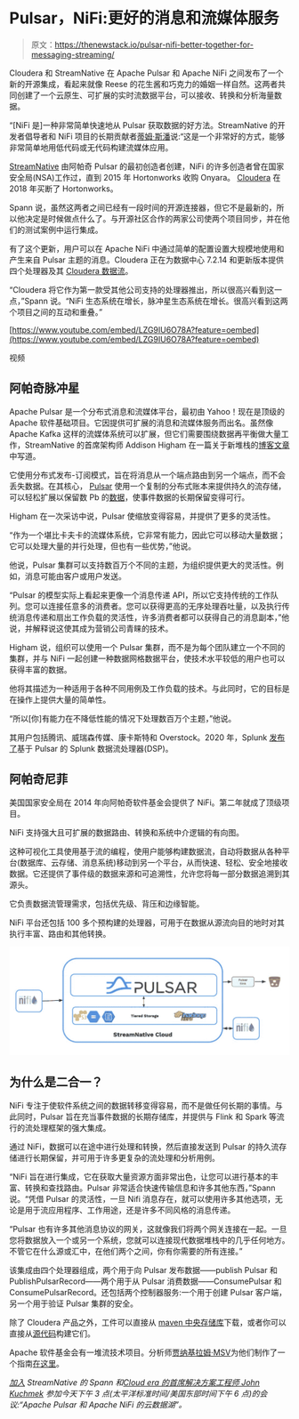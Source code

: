 # Pulsar，NiFi:更好的消息和流媒体服务

> 原文：<https://thenewstack.io/pulsar-nifi-better-together-for-messaging-streaming/>

Cloudera 和 StreamNative 在 Apache Pulsar 和 Apache NiFi 之间发布了一个新的开源集成，看起来就像 Reese 的花生酱和巧克力的婚姻一样自然。这两者共同创建了一个云原生、可扩展的实时流数据平台，可以接收、转换和分析海量数据。

“[NiFi 是]一种非常简单快速地从 Pulsar 获取数据的好方法。StreamNative 的开发者倡导者和 NiFi 项目的长期贡献者[蒂姆·斯潘](https://www.linkedin.com/in/timothyspann/)说:“这是一个非常好的方式，能够非常简单地用低代码或无代码构建流媒体应用。

[StreamNative](https://streamnative.io/) 由阿帕奇 Pulsar 的最初创造者创建，NiFi 的许多创造者曾在国家安全局(NSA)工作过，直到 2015 年 Hortonworks 收购 Onyara。 [Cloudera](https://www.cloudera.com/) 在 2018 年买断了 Hortonworks。

Spann 说，虽然这两者之间已经有一段时间的开源连接器，但它不是最新的，所以他决定是时候做点什么了。与开源社区合作的两家公司使两个项目同步，并在他们的测试案例中运行集成。

有了这个更新，用户可以在 Apache NiFi 中通过简单的配置设置大规模地使用和产生来自 Pulsar 主题的消息。Cloudera 正在为数据中心 7.2.14 和更新版本提供四个处理器及其 [Cloudera 数据流](https://docs.cloudera.com/cdf-datahub/7.2.14/release-notes/topics/cdf-datahub-supported-partner-components.html)。

“Cloudera 将它作为第一款受其他公司支持的处理器推出，所以很高兴看到这一点，”Spann 说。“NiFi 生态系统在增长，脉冲星生态系统在增长。很高兴看到这两个项目之间的互动和重叠。”

[https://www.youtube.com/embed/LZG9IU6O78A?feature=oembed](https://www.youtube.com/embed/LZG9IU6O78A?feature=oembed)

视频

## **阿帕奇脉冲星**

Apache Pulsar 是一个分布式消息和流媒体平台，最初由 Yahoo！现在是顶级的 Apache 软件基础项目。它因提供可扩展的消息和流媒体服务而出名。虽然像 Apache Kafka 这样的流媒体系统可以扩展，但它们需要围绕数据再平衡做大量工作，StreamNative 的首席架构师 Addison Higham 在一篇关于新堆栈的[博客文章](https://thenewstack.io/apache-pulsar-a-unified-queueing-and-streaming-platform/)中写道。

它使用分布式发布-订阅模式，旨在将消息从一个端点路由到另一个端点，而不会丢失数据。在其核心， [Pulsar](https://github.com/apache/pulsar) 使用一个复制的分布式账本来提供持久的流存储，可以轻松扩展以保留数 Pb 的[数据](https://thenewstack.io/category/data/)，使事件数据的长期保留变得可行。

Higham 在一次采访中说，Pulsar 使缩放变得容易，并提供了更多的灵活性。

“作为一个堪比卡夫卡的流媒体系统，它非常有能力，因此它可以移动大量数据；它可以处理大量的并行处理，但也有一些优势，”他说。

他说，Pulsar 集群可以支持数百万个不同的主题，为组织提供更大的灵活性。例如，消息可能由客户或用户发送。

“Pulsar 的模型实际上看起来更像一个消息传递 API，所以它支持传统的工作队列。您可以连接任意多的消费者。您可以获得更高的无序处理吞吐量，以及执行传统消息传递和扇出工作负载的灵活性，许多消费者都可以获得自己的消息副本，”他说，并解释说这使其成为营销公司青睐的技术。

Higham 说，组织可以使用一个 Pulsar 集群，而不是为每个团队建立一个不同的集群，并与 NiFi 一起创建一种数据网格数据平台，使技术水平较低的用户也可以获得丰富的数据。

他将其描述为一种适用于各种不同用例及工作负载的技术。与此同时，它的目标是在操作上提供大量的简单性。

“所以[你]有能力在不降低性能的情况下处理数百万个主题，”他说。

其用户包括腾讯、威瑞森传媒、康卡斯特和 Overstock。2020 年，Splunk [发布了](https://www.datanami.com/2020/10/20/splunk-makes-a-whirlwind-of-news-at-conf20/)基于 Pulsar 的 Splunk 数据流处理器(DSP)。

## **阿帕奇尼菲**

美国国家安全局在 2014 年向阿帕奇软件基金会提供了 NiFi。第二年就成了顶级项目。

NiFi 支持强大且可扩展的数据路由、转换和系统中介逻辑的有向图。

这种可视化工具使用基于流的编程，使用户能够构建数据流，自动将数据从各种平台(数据库、云存储、消息系统)移动到另一个平台，从而快速、轻松、安全地接收数据。它还提供了事件级的数据来源和可追溯性，允许您将每一部分数据追溯到其源头。

它负责数据流管理需求，包括优先级、背压和边缘智能。

NiFi 平台还包括 100 多个预构建的处理器，可用于在数据从源流向目的地时对其执行丰富、路由和其他转换。

![](img/213c36039958f1b28d8b0a6fd2e524c3.png)

## **为什么是二合一？**

NiFi 专注于使软件系统之间的数据转移变得容易，而不是做任何长期的事情。与此同时，Pulsar 旨在充当事件数据的长期存储库，并提供与 Flink 和 Spark 等流行的流处理框架的强大集成。

通过 NiFi，数据可以在途中进行处理和转换，然后直接发送到 Pulsar 的持久流存储进行长期保留，并可用于许多更复杂的流处理和分析用例。

“NiFi 旨在进行集成，它在获取大量资源方面非常出色，让您可以进行基本的丰富、转换和查找路由。Pulsar 非常适合快速传输信息和许多其他东西，”Spann 说。“凭借 Pulsar 的灵活性，一旦 Nifi 消息存在，就可以使用许多其他选项，无论是用于流应用程序、工作用途，还是许多不同风格的消息传递。

“Pulsar 也有许多其他消息协议的网关，这就像我们将两个网关连接在一起。一旦您将数据放入一个或另一个系统，您就可以连接现代数据堆栈中的几乎任何地方。不管它在什么源或汇中，在他们两个之间，你有你需要的所有连接。”

该集成由四个处理器组成，两个用于向 Pulsar 发布数据——publish Pulsar 和 PublishPulsarRecord——两个用于从 Pulsar 消费数据——ConsumePulsar 和 ConsumePulsarRecord。还包括两个控制器服务:一个用于创建 Pulsar 客户端，另一个用于验证 Pulsar 集群的安全。

除了 Cloudera 产品之外，工件可以直接从 [maven 中央存储库](https://search.maven.org/search?q=g:io.streamnative.connectors%20nifi)下载，或者你可以直接从[源代码](https://github.com/streamnative/pulsar-nifi-bundle)构建它们。

Apache 软件基金会有一堆流技术项目。分析师[贾纳基拉姆·MSV](https://thenewstack.io/author/janakiram/)为他们制作了一个指南[在这里](https://thenewstack.io/apache-streaming-projects-exploratory-guide/)。

*[加入](https://streamnative.io/event/meetup-apache-pulsar-and-apache-nifi-for-cloud-data-lakes/)* *StreamNative 的 Spann 和[Cloud era 的首席解决方案工程师 John Kuchmek](https://www.linkedin.com/in/jkuchmek/) 参加今天下午 3 点(太平洋标准时间/美国东部时间下午 6 点)的会议:“Apache Pulsar 和 Apache NiFi 的云数据湖”。*

<svg xmlns:xlink="http://www.w3.org/1999/xlink" viewBox="0 0 68 31" version="1.1"><title>Group</title> <desc>Created with Sketch.</desc></svg>